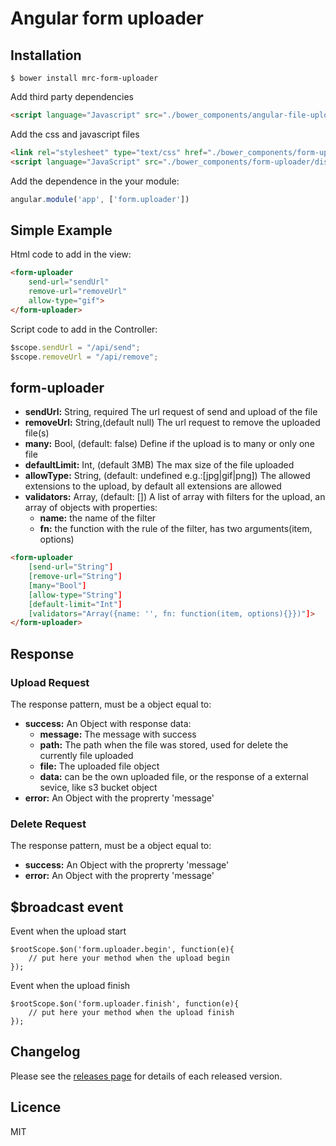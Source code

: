 # Angular form uploader

## Installation
````
$ bower install mrc-form-uploader
````

Add third party dependencies

```Html
<script language="Javascript" src="./bower_components/angular-file-upload/dist/angular-file-upload.min.js"></script>
```

Add the css and javascript files

```Html
<link rel="stylesheet" type="text/css" href="./bower_components/form-uploader/dist/css/form-uploader.min.css">
<script language="JavaScript" src="./bower_components/form-uploader/dist/js/form-uploader.min.js"></script>
```

Add the dependence in the your module:

```Javascript
angular.module('app', ['form.uploader'])
```

## Simple Example

Html code to add in the view:

```Html
<form-uploader 
    send-url="sendUrl" 
    remove-url="removeUrl" 
    allow-type="gif">
</form-uploader>
```

Script code to add in the Controller:

```javascript
$scope.sendUrl = "/api/send";
$scope.removeUrl = "/api/remove";
```

## form-uploader
* **sendUrl:** String, required The url request of send and upload of the file
* **removeUrl:** String,(default null) The url request to remove the uploaded file(s)
* **many:** Bool, (default: false) Define if the upload is to many or only one file
* **defaultLimit:** Int, (default 3MB) The max size of the file uploaded
* **allowType:** String, (default: undefined e.g.:[jpg|gif|png]) The allowed extensions to the upload, by default all extensions are allowed
* **validators:** Array, (default: []) A list of array with filters for the upload, an array of objects with properties:
    * **name:** the name of the filter
    * **fn:** the function with the rule of the filter, has two arguments(item, options)

```Html
<form-uploader 
    [send-url="String"]
    [remove-url="String"] 
    [many="Bool"]
    [allow-type="String"]
    [default-limit="Int"]
    [validators="Array({name: '', fn: function(item, options){}})"]>
</form-uploader>
```

## Response

### Upload Request

The response pattern, must be a object equal to:

* **success:** An Object with response data:
    * **message:** The message with success
    * **path:** The path when the file was stored, used for delete the currently file uploaded
    * **file:** The uploaded file object
    * **data:** can be the own uploaded file, or the response of a external sevice, like s3 bucket object 
* **error:** An Object with the proprerty 'message'

### Delete Request

The response pattern, must be a object equal to:

* **success:** An Object with the proprerty 'message'
* **error:** An Object with the proprerty 'message'

## $broadcast event

Event when the upload start
```
$rootScope.$on('form.uploader.begin', function(e){
    // put here your method when the upload begin
});
```
Event when the upload finish
```
$rootScope.$on('form.uploader.finish', function(e){
    // put here your method when the upload finish
});
```

## Changelog

Please see the [releases page](https://github.com/MRCardoso/form-uploader/releases) for details
of each released version.

## Licence

MIT
